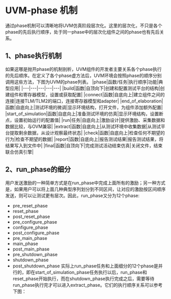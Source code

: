 # UVM-phase 机制
通过phase机制可以清晰地将UVM仿真阶段层次化。这里的层次化，不只是各个phase的先后执行顺序，处于同一phase中的层次化组件之间的phase也有先后关系。

## 1、phase执行机制
如果这哪是抛开phase的机制剖析，UVM组件的开发者主要关系各个phase执行的先后顺序。在定义了各个phase虚方法后，UVM环境会按照phase的顺序分别调用这些方法，下图为UVM的phase列表。
|phase|函数/任务|执行顺序|功能|典型应用|
|---|---|---|---|---|
|build|函数|自顶向下|创建和配置测试平台的结构|创建组件和寄存器模型，设置或获取配置|
|connect|函数|自底向上|建立组件之间的连接|连接TLM/TLM2的端口，连接寄存器模型和adapter|
|end_of_elaboration|函数|自底向上|测试环境的微调|显示环境结构，打开文件，为组件添加额外配置|
|start_of_simulation|函数|自底向上|准备测试环境的仿真|显示环境结构，设置断点，设置初始运行的配置值|
|run|任务|自底向上|激励设计|提供激励、采集数据和数据比较，与OVM兼容|
|extract|函数|自底向上|从测试环境中收集数据|从测试平台提取剩余数据，从设计观察最终状态|
|check|函数|自底向上|检查任何不期望的行为|检查不期望的数据|
|report|函数|自底向上|报告测试结果|报告测试结果，将结果写入到文件中|
|final|函数|自顶向下|完成测试活动结束仿真|关闭文件，结束联合仿真引擎|

## 2、run_phase的细分
用户发送激励的一种简单方式是在run_phase中完成上面所有的激励；另一种方式是，如果用户可以将上面几种典型序列划分到不同区间，让对应的激励按区间顺序发送，则可以让测试更有层次。因此，run_phase又分为12个phase:
- pre_reset_phase
- reset_phase
- post_reset_phase
- pre_configure_phase
- configure_phase
- post_configure_phase
- pre_main_phase
- main_phase
- post_main_phase
- pre_shutdown_phase
- shutdown_phase
- post_shutdown_phase
实际上run_phase任务和上面细分的12个phase是并行的，即在start_of_simulation_phase任务执行以后，run_phase和reset_phase开始执行，而在shutdown_phase执行完成之后，需要等待run_phase执行完才可以进入extract_phase。它们的执行顺序关系可以参考下图：
